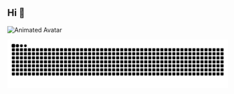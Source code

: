 ## Hi 👋

<!-- 直接放 gif 或圖片連結，不要用 Pinterest embed 頁面 -->
<img src="https://i.pinimg.com/originals/2d/4a/6e/2d4a6ec0e063866dbceff541cb9e75d2.gif](https://i.pinimg.com/originals/2d/4a/6e/2d4a6ec0e063866dbceff541cb9e75d2.gif" height="295" width="345" alt="Animated Avatar">

<!-- 正確的 SVG raw 連結 -->
![](https://raw.githubusercontent.com/kksk783/kksk783/output/github-contribution-grid-snake-dark.svg)

<!--
**kksk783/kksk783** is a ✨ _special_ ✨ repository because its `README.md` (this file) appears on your GitHub profile.

Here are some ideas to get you started:

- 🔭 I’m currently working on ...
- 🌱 I’m currently learning ...
- 👯 I’m looking to collaborate on ...
- 🤔 I’m looking for help with ...
- 💬 Ask me about ...
- 📫 How to reach me: ...
- 😄 Pronouns: ...
- ⚡ Fun fact: ...
-->
